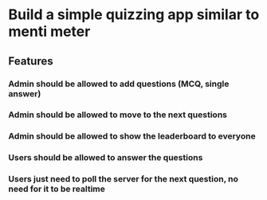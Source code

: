 # Build a simple quizzing app similar to menti meter

## Features

### Admin should be allowed to add questions (MCQ, single answer)

### Admin should be allowed to move to the next questions

### Admin should be allowed to show the leaderboard to everyone

### Users should be allowed to answer the questions

### Users just need to poll the server for the next question, no need for it to be realtime
